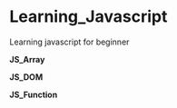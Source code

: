 # Learning_Javascript
Learning javascript for beginner

**JS_Array**

**JS_DOM**

**JS_Function**




